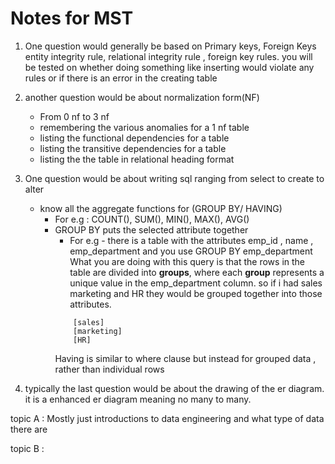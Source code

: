 # Notes for MST

1. One question would generally be based on Primary keys, Foreign Keys
entity integrity rule, relational integrity rule , foreign key rules. 
you will be tested on whether doing something like inserting would violate any rules or if there is an error in the creating table 

2. another question would be about normalization form(NF)
    - From 0 nf to 3 nf
    - remembering the various anomalies for a 1 nf table
    - listing the functional dependencies for a table
    - listing the transitive dependencies for a table
    - listing the the table in relational heading format

3. One question would be about writing sql ranging from select to create to alter 
    - know all the aggregate functions for (GROUP BY/ HAVING)
        - For e.g : COUNT(), SUM(), MIN(), MAX(), AVG()
        - GROUP BY puts the selected attribute together 
            - For e.g - there is a table with the attributes emp_id , name , emp_department and you use GROUP BY emp_department What you are doing with this query is that the rows in the table are divided into **groups**, where each **group** represents a unique value in the emp_department column.
            so if i had sales marketing and HR they would be grouped together into those attributes. 
            ```
                [sales]
                [marketing]
                [HR]
            ```
            Having is similar to where clause but instead for grouped data , rather than  individual rows

4. typically the last question would be about the drawing of the er diagram. it is a enhanced er diagram meaning no many to many.

topic A : Mostly just introductions to data engineering and what type of data there are

topic B : 